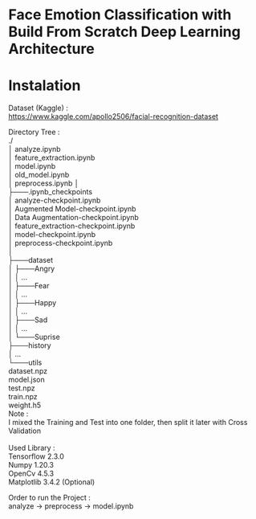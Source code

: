 # Face Emotion Classification with Build From Scratch Deep Learning Architecture

# Instalation
Dataset (Kaggle) : <br />
https://www.kaggle.com/apollo2506/facial-recognition-dataset <br />

Directory Tree :  <br />
./ <br />
│   analyze.ipynb <br />
│   feature_extraction.ipynb <br />
│   model.ipynb <br />
│   old_model.ipynb <br />
│   preprocess.ipynb
│   <br />
├───.ipynb_checkpoints <br />
│       analyze-checkpoint.ipynb <br />
│       Augmented Model-checkpoint.ipynb <br />
│       Data Augmentation-checkpoint.ipynb <br />
│       feature_extraction-checkpoint.ipynb <br />
│       model-checkpoint.ipynb <br />
│       preprocess-checkpoint.ipynb <br />
│       <br />
├───dataset <br />
│   ├───Angry <br />
│   │      ... <br />
│   ├───Fear <br />
│   │      ... <br />
│   ├───Happy <br />
│   │      ... <br />
│   ├───Sad <br />
│   │      ... <br />
│   └───Suprise <br />
├───history <br />
│          ... <br />
└───utils <br />
        dataset.npz <br />
        model.json <br />
        test.npz <br />
        train.npz <br />
        weight.h5 <br />
Note :  <br />
I mixed the Training and Test into one folder, then split it later with Cross Validation <br />
 <br />
Used Library : <br />
Tensorflow 2.3.0 <br />
Numpy      1.20.3 <br />
OpenCv     4.5.3 <br />
Matplotlib 3.4.2 (Optional) <br />

Order to run the Project : <br />
analyze -> preprocess -> model.ipynb
